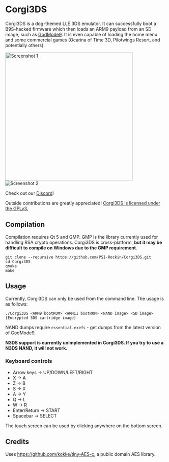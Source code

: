 # Corgi3DS
Corgi3DS is a dog-themed LLE 3DS emulator. It can successfully boot a B9S-hacked firmware which then loads an ARM9 payload from an SD image, such as [GodMode9](https://github.com/d0k3/GodMode9). It is even capable of loading the home menu and some commercial games (Ocarina of Time 3D, Pilotwings Resort, and potentially others).

<img alt="Screenshot 1" src="https://cdn.discordapp.com/attachments/589212595987283974/626212413997580288/Screen_Shot_2019-09-24_at_8.23.16_PM.png" width="401"> <img alt="Screenshot 2" src="https://i.imgur.com/zneCoU6.png">

Check out our [Discord](https://discord.gg/xFSDSeM)!

Outside contributions are greatly appreciated! [Corgi3DS is licensed under the GPLv3.](https://github.com/PSI-Rockin/Corgi3DS/blob/master/LICENSE)

## Compilation
Compilation requires Qt 5 and GMP. GMP is the library currently used for handling RSA crypto operations. Corgi3DS is cross-platform, **but it may be difficult to compile on Windows due to the GMP requirement**.

```
git clone --recursive https://github.com/PSI-Rockin/Corgi3DS.git
cd Corgi3DS
qmake
make
```

## Usage
Currently, Corgi3DS can only be used from the command line. The usage is as follows:
```
./Corgi3DS <ARM9 bootROM> <ARM11 bootROM> <NAND image> <SD image> [Encrypted 3DS cartridge image]
```

NAND dumps require `essential.exefs` - get dumps from the latest version of GodMode9.

**N3DS support is currently unimplemented in Corgi3DS. If you try to use a N3DS NAND, it will not work.**

### Keyboard controls

* Arrow keys -> UP/DOWN/LEFT/RIGHT
* X -> A
* Z -> B
* S -> X
* A -> Y
* Q -> L
* W -> R
* Enter/Return -> START
* Spacebar -> SELECT

The touch screen can be used by clicking anywhere on the bottom screen.

## Credits
Uses https://github.com/kokke/tiny-AES-c, a public domain AES library.
